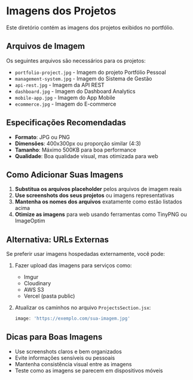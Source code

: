 # Imagens dos Projetos

Este diretório contém as imagens dos projetos exibidos no portfólio.

## Arquivos de Imagem

Os seguintes arquivos são necessários para os projetos:

- `portfolio-project.jpg` - Imagem do projeto Portfólio Pessoal
- `management-system.jpg` - Imagem do Sistema de Gestão
- `api-rest.jpg` - Imagem da API REST
- `dashboard.jpg` - Imagem do Dashboard Analytics
- `mobile-app.jpg` - Imagem do App Mobile
- `ecommerce.jpg` - Imagem do E-commerce

## Especificações Recomendadas

- **Formato**: JPG ou PNG
- **Dimensões**: 400x300px ou proporção similar (4:3)
- **Tamanho**: Máximo 500KB para boa performance
- **Qualidade**: Boa qualidade visual, mas otimizada para web

## Como Adicionar Suas Imagens

1. **Substitua os arquivos placeholder** pelos arquivos de imagem reais
2. **Use screenshots dos seus projetos** ou imagens representativas
3. **Mantenha os nomes dos arquivos** exatamente como estão listados acima
4. **Otimize as imagens** para web usando ferramentas como TinyPNG ou ImageOptim

## Alternativa: URLs Externas

Se preferir usar imagens hospedadas externamente, você pode:

1. Fazer upload das imagens para serviços como:
   - Imgur
   - Cloudinary
   - AWS S3
   - Vercel (pasta public)

2. Atualizar os caminhos no arquivo `ProjectsSection.jsx`:
   ```jsx
   image: 'https://exemplo.com/sua-imagem.jpg'
   ```

## Dicas para Boas Imagens

- Use screenshots claros e bem organizados
- Evite informações sensíveis ou pessoais
- Mantenha consistência visual entre as imagens
- Teste como as imagens se parecem em dispositivos móveis
